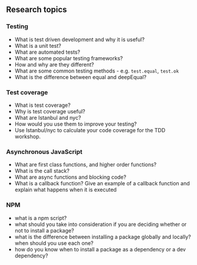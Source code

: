 ## Research topics

### Testing

- What is test driven development and why it is useful?
- What is a unit test?
- What are automated tests?
- What are some popular testing frameworks?
- How and why are they different?
- What are some common testing methods - e.g. `test.equal`, `test.ok`
- What is the difference between equal and deepEqual?

### Test coverage

- What is test coverage?
- Why is test coverage useful?
- What are Istanbul and nyc?
- How would you use them to improve your testing?
- Use Istanbul/nyc to calculate your code coverage for the TDD workshop.

### Asynchronous JavaScript

- What are first class functions, and higher order functions?
- What is the call stack?
- What are async functions and blocking code?
- What is a callback function? Give an example of a callback function and explain what happens when it is executed

### NPM 
- what is a npm script?
- what should you take into consideration if you are deciding whether or not to install a package?
- what is the difference between installing a package globally and locally? when should you use each one?
- how do you know when to install a package as a dependency or a dev dependency?
